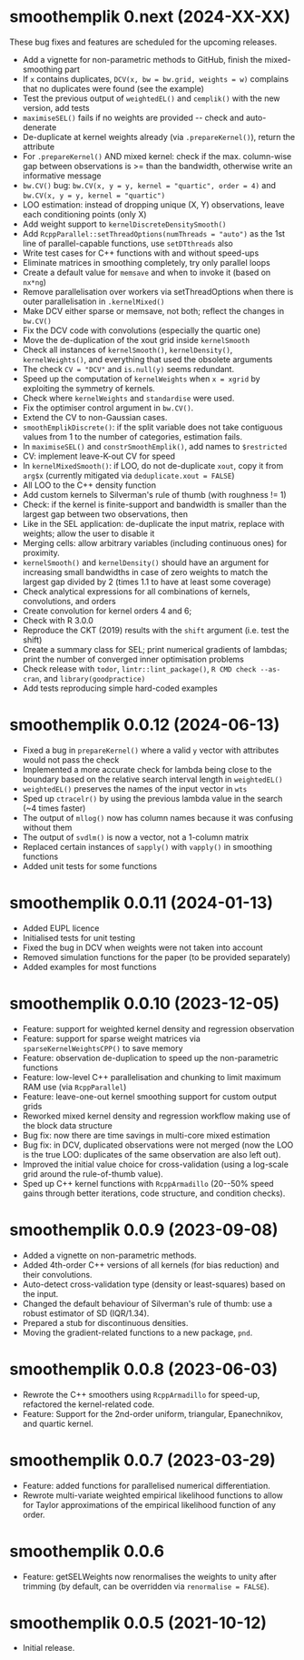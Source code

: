 # smoothemplik 0.next (2024-XX-XX)

These bug fixes and features are scheduled for the upcoming releases.

- Add a vignette for non-parametric methods to GitHub, finish the mixed-smoothing part
- If `x` contains duplicates, `DCV(x, bw = bw.grid, weights = w)` complains that no duplicates were found (see the example)
- Test the previous output of `weightedEL()` and `cemplik()` with the new version, add tests
- `maximiseSEL()` fails if no weights are provided -- check and auto-denerate
- De-duplicate at kernel weights already (via `.prepareKernel()`), return the attribute
- For `.prepareKernel()` AND mixed kernel: check if the max. column-wise gap between observations is >= than the bandwidth, otherwise write an informative message
- `bw.CV()` bug: `bw.CV(x, y = y, kernel = "quartic", order = 4)` and `bw.CV(x, y = y, kernel = "quartic")`
- LOO estimation: instead of dropping unique (X, Y) observations, leave each conditioning points (only X)
- Add weight support to `kernelDiscreteDensitySmooth()`
- Add `RcppParallel::setThreadOptions(numThreads = "auto")` as the 1st line of parallel-capable functions, use `setDTthreads` also
- Write test cases for C++ functions with and without speed-ups
- Eliminate matrices in smoothing completely, try only parallel loops
- Create a default value for `memsave` and when to invoke it (based on `nx*ng`)
- Remove parallelisation over workers via setThreadOptions when there is outer parallelisation in `.kernelMixed()`
- Make DCV either sparse or memsave, not both; reflect the changes in `bw.CV()`
- Fix the DCV code with convolutions (especially the quartic one)
- Move the de-duplication of the xout grid inside `kernelSmooth`
- Check all instances of `kernelSmooth()`, `kernelDensity()`, `kernelWeights()`, and everything that used the obsolete arguments
- The check `CV = "DCV"` and `is.null(y)` seems redundant.
- Speed up the computation of `kernelWeights` when `x = xgrid` by exploiting the symmetry of kernels.
- Check where `kernelWeights` and `standardise` were used.
- Fix the optimiser control argument in `bw.CV()`.
- Extend the CV to non-Gaussian cases.
- `smoothEmplikDiscrete()`: if the split variable does not take contiguous values from 1 to the number of categories, estimation fails.
- In `maximiseSEL()` and `constrSmoothEmplik()`, add names to `$restricted`
- CV: implement leave-K-out CV for speed
- In `kernelMixedSmooth()`: if LOO, do not de-duplicate `xout`, copy it from `arg$x` (currently mitigated via `deduplicate.xout = FALSE`)
- All LOO to the C++ density function
- Add custom kernels to Silverman's rule of thumb (with roughness != 1)
- Check: if the kernel is finite-support and bandwidth is smaller than the largest gap between two observations, then
- Like in the SEL application: de-duplicate the input matrix, replace with weights; allow the user to disable it
- Merging cells: allow arbitrary variables (including continuous ones) for proximity.
- `kernelSmooth()` and `kernelDensity()` should have an argument for increasing small bandwidths in case of zero weights to match the largest gap divided by 2 (times 1.1 to have at least some coverage)
- Check analytical expressions for all combinations of kernels, convolutions, and orders
- Create convolution for kernel orders 4 and 6;
- Check with R 3.0.0
- Reproduce the CKT (2019) results with the `shift` argument (i.e. test the shift)
- Create a summary class for SEL; print numerical gradients of lambdas; print the number of converged inner optimisation problems
- Check release with `todor`, `lintr::lint_package()`, `R CMD check --as-cran`, and `library(goodpractice)`
- Add tests reproducing simple hard-coded examples


# smoothemplik 0.0.12 (2024-06-13)

- Fixed a bug in `prepareKernel()` where a valid `y` vector with attributes would not pass the check
- Implemented a more accurate check for lambda being close to the boundary based on the relative search interval length in `weightedEL()`
- `weightedEL()` preserves the names of the input vector in `wts`
- Sped up `ctracelr()` by using the previous lambda value in the search (~4 times faster)
- The output of `mllog()` now has column names because it was confusing without them
- The output of `svdlm()` is now a vector, not a 1-column matrix
- Replaced certain instances of `sapply()` with `vapply()` in smoothing functions
- Added unit tests for some functions


# smoothemplik 0.0.11 (2024-01-13)

- Added EUPL licence
- Initialised tests for unit testing
- Fixed the bug in DCV when weights were not taken into account
- Removed simulation functions for the paper (to be provided separately)
- Added examples for most functions


# smoothemplik 0.0.10 (2023-12-05)

- Feature: support for weighted kernel density and regression observation
- Feature: support for sparse weight matrices via `sparseKernelWeightsCPP()` to save memory
- Feature: observation de-duplication to speed up the non-parametric functions
- Feature: low-level C++ parallelisation and chunking to limit maximum RAM use (via `RcppParallel`)
- Feature: leave-one-out kernel smoothing support for custom output grids
- Reworked mixed kernel density and regression workflow making use of the block data structure
- Bug fix: now there are time savings in multi-core mixed estimation
- Bug fix: in DCV, duplicated observations were not merged (now the LOO is the true LOO: duplicates of the same observation are also left out).
- Improved the initial value choice for cross-validation (using a log-scale grid around the rule-of-thumb value).
- Sped up C++ kernel functions with `RcppArmadillo` (20--50% speed gains through better iterations, code structure, and condition checks).


# smoothemplik 0.0.9 (2023-09-08)

- Added a vignette on non-parametric methods.
- Added 4th-order C++ versions of all kernels (for bias reduction) and their convolutions.
- Auto-detect cross-validation type (density or least-squares) based on the input.
- Changed the default behaviour of Silverman's rule of thumb: use a robust estimator of SD (IQR/1.34).
- Prepared a stub for discontinuous densities.
- Moving the gradient-related functions to a new package, `pnd`.


# smoothemplik 0.0.8 (2023-06-03)

- Rewrote the C++ smoothers using `RcppArmadillo` for speed-up, refactored the kernel-related code.
- Feature: Support for the 2nd-order uniform, triangular, Epanechnikov, and quartic kernel.


# smoothemplik 0.0.7 (2023-03-29)

- Feature: added functions for parallelised numerical differentiation.
- Rewrote multi-variate weighted empirical likelihood functions to allow for Taylor approximations of the empirical likelihood function of any order.


# smoothemplik 0.0.6

- Feature: getSELWeights now renormalises the weights to unity after trimming (by default, can be overridden via `renormalise = FALSE`).


# smoothemplik 0.0.5 (2021-10-12)

- Initial release.

